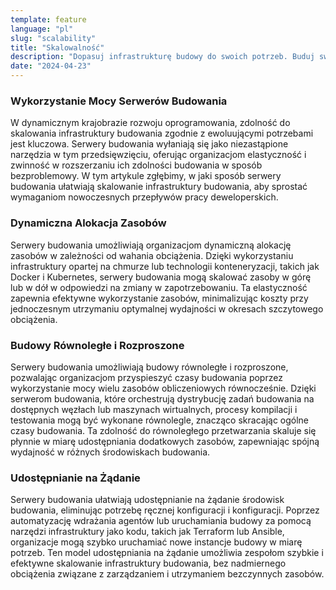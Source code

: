 ```yaml
---
template: feature
language: "pl"
slug: "scalability"
title: "Skalowalność"
description: "Dopasuj infrastrukturę budowy do swoich potrzeb. Buduj swoje projekty w Godocie równolegle dla różnych platform."
date: "2024-04-23"
---
```


### Wykorzystanie Mocy Serwerów Budowania

W dynamicznym krajobrazie rozwoju oprogramowania, zdolność do skalowania infrastruktury budowania zgodnie z ewoluującymi potrzebami jest kluczowa. Serwery budowania wyłaniają się jako niezastąpione narzędzia w tym przedsięwzięciu, oferując organizacjom elastyczność i zwinność w rozszerzaniu ich zdolności budowania w sposób bezproblemowy. W tym artykule zgłębimy, w jaki sposób serwery budowania ułatwiają skalowanie infrastruktury budowania, aby sprostać wymaganiom nowoczesnych przepływów pracy deweloperskich.

### Dynamiczna Alokacja Zasobów

Serwery budowania umożliwiają organizacjom dynamiczną alokację zasobów w zależności od wahania obciążenia. Dzięki wykorzystaniu infrastruktury opartej na chmurze lub technologii konteneryzacji, takich jak Docker i Kubernetes, serwery budowania mogą skalować zasoby w górę lub w dół w odpowiedzi na zmiany w zapotrzebowaniu. Ta elastyczność zapewnia efektywne wykorzystanie zasobów, minimalizując koszty przy jednoczesnym utrzymaniu optymalnej wydajności w okresach szczytowego obciążenia.

### Budowy Równoległe i Rozproszone

Serwery budowania umożliwiają budowy równoległe i rozproszone, pozwalając organizacjom przyspieszyć czasy budowania poprzez wykorzystanie mocy wielu zasobów obliczeniowych równocześnie. Dzięki serwerom budowania, które orchestrują dystrybucję zadań budowania na dostępnych węzłach lub maszynach wirtualnych, procesy kompilacji i testowania mogą być wykonane równolegle, znacząco skracając ogólne czasy budowania. Ta zdolność do równoległego przetwarzania skaluje się płynnie w miarę udostępniania dodatkowych zasobów, zapewniając spójną wydajność w różnych środowiskach budowania.

### Udostępnianie na Żądanie

Serwery budowania ułatwiają udostępnianie na żądanie środowisk budowania, eliminując potrzebę ręcznej konfiguracji i konfiguracji. Poprzez automatyzację wdrażania agentów lub uruchamiania budowy za pomocą narzędzi infrastruktury jako kodu, takich jak Terraform lub Ansible, organizacje mogą szybko uruchamiać nowe instancje budowy w miarę potrzeb. Ten model udostępniania na żądanie umożliwia zespołom szybkie i efektywne skalowanie infrastruktury budowania, bez nadmiernego obciążenia związane z zarządzaniem i utrzymaniem bezczynnych zasobów.